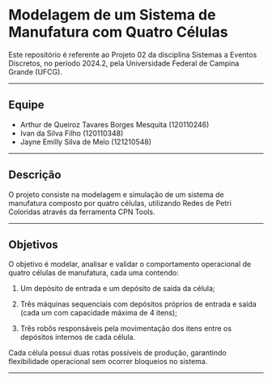 # Modelagem de um Sistema de Manufatura com Quatro Células

Este repositório é referente ao Projeto 02 da disciplina Sistemas a Eventos Discretos, no período 2024.2, pela Universidade Federal de Campina Grande (UFCG).

---

## Equipe
- Arthur de Queiroz Tavares Borges Mesquita (120110246)
- Ivan da Silva Filho (120110348)
- Jayne Emilly Silva de Melo (121210548)

---

## Descrição
O projeto consiste na modelagem e simulação de um sistema de manufatura composto por quatro células, utilizando Redes de Petri Coloridas através da ferramenta CPN Tools.

---

## Objetivos

O objetivo é modelar, analisar e validar o comportamento operacional de quatro células de manufatura, cada uma contendo:

1. Um depósito de entrada e um depósito de saída da célula;

2. Três máquinas sequenciais com depósitos próprios de entrada e saída (cada um com capacidade máxima de 4 itens);

3. Três robôs responsáveis pela movimentação dos itens entre os depósitos internos de cada célula.

Cada célula possui duas rotas possíveis de produção, garantindo flexibilidade operacional sem ocorrer bloqueios no sistema.

---

